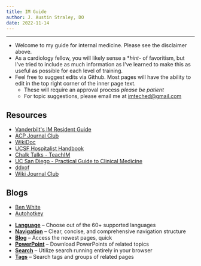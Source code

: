 ```yaml
---
title: IM Guide
author: J. Austin Straley, DO
date: 2022-11-14
---
```


<hr>

- Welcome to my guide for internal medicine. Please see the disclaimer above.
- As a cardiology fellow, you will likely sense a **hint*- of favoritism, but I've tried to include as much information as I've learned to make this as useful as possible for each level of training.
- Feel free to suggest edits via Github. Most pages will have the ability to edit in the top right corner of the inner page text.
  - These will require an approval process *please be patient*
  - For topic suggestions, please email me at imteched@gmail.com

## Resources

- [Vanderbilt's IM Resident Guide][1]
- [ACP Journal Club][3]
- [WikiDoc][4]
- [UCSF Hospitalist Handbook][5]
- [Chalk Talks - TeachIM][6]
- [UC San Diego - Practical Guide to Clinical Medicine][7]
- [ddxof][8]
- [Wiki Journal Club][9]

## Blogs

- [Ben White][10]
- [Autohotkey][11]

<div class="grid cards" markdown>

- __[Language]__ – Choose out of the 60+ supported languages
- __[Navigation]__ – Clear, concise, and comprehensive navigation structure
- __[Blog]__ – Access the newest pages, quick
- __[PowerPoint]__ – Download PowerPoints of related topics
- __[Search]__ – Utilize search running entirely in your browser
- __[Tags]__ – Search tags and groups of related pages

</div>

  [Language]: /docs/about/index.md
  [Navigation]: /docs/about/index.md
  [Blog]: /docs/about/index.md
  [PowerPoint]: /docs/about/index.md
  [Search]: /docs/about/index.md
  [Tags]: /docs/tags.md

  [1]: https://www.vim-book.org/
  [3]: https://www.acpjournals.org/topic/category/journal-club?_ga=2.229906524.1739076985.1691463051-1539549077.1685141287&_gac=1.187693530.1689654904.Cj0KCQjwzdOlBhCNARIsAPMwjbw3o6jFrtB3r5G9NTP_tC3QhDIYQGm7Me6Lb9HN3vNJxc1viNRKiDQaAg9hEALw_wcB&_gl=1*hcte7n*_ga*NjY3MDgxMzg5LjE2ODg5Mzk5OTU.*_ga_PM4F5HBGFQ*MTY5MTQ2MzA1MS4xMi4wLjE2OTE0NjMwNTEuNjAuMC4w
  [4]: https://www.wikidoc.org/index.php/Main_Page
  [5]: https://hospitalhandbook.ucsf.edu/
  [6]: https://teachim.org/material_cat/chalk-talks/
  [7]: https://meded.ucsd.edu/clinicalmed/links.html
  [8]: https://ddxof.com/category/internal-medicine/cardiology/
  [9]: https://www.wikijournalclub.org/wiki/Main_Page
  [10]: https://www.benwhite.com/
  [11]: https://github.com/AutoHotkey/AutoHotkey?tab=GPL-2.0-1-ov-file
